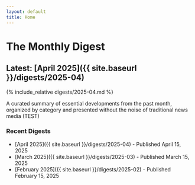 ```yaml
---
layout: default
title: Home
---
```


# The Monthly Digest

## Latest: [April 2025]({{ site.baseurl }}/digests/2025-04)

{% include_relative digests/2025-04.md %}

A curated summary of essential developments from the past month, organized by category and presented without the noise of traditional news media (TEST)

### Recent Digests

- [April 2025]({{ site.baseurl }}/digests/2025-04) - Published April 15, 2025
- [March 2025]({{ site.baseurl }}/digests/2025-03) - Published March 15, 2025
- [February 2025]({{ site.baseurl }}/digests/2025-02) - Published February 15, 2025